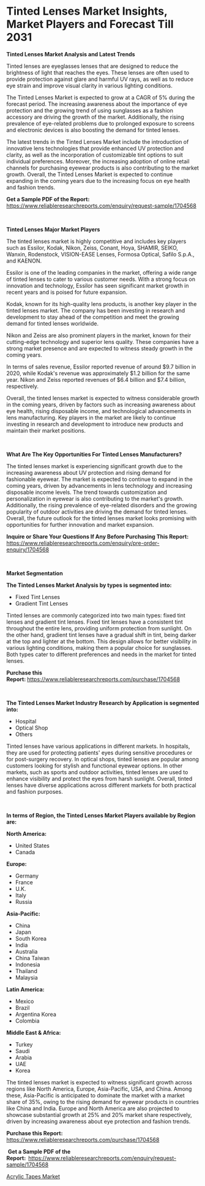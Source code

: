 <p><h1>Tinted Lenses Market Insights, Market Players and Forecast Till 2031</h1></p><p><strong>Tinted Lenses Market Analysis and Latest Trends</strong></p>
<p><p>Tinted lenses are eyeglasses lenses that are designed to reduce the brightness of light that reaches the eyes. These lenses are often used to provide protection against glare and harmful UV rays, as well as to reduce eye strain and improve visual clarity in various lighting conditions.</p><p>The Tinted Lenses Market is expected to grow at a CAGR of 5% during the forecast period. The increasing awareness about the importance of eye protection and the growing trend of using sunglasses as a fashion accessory are driving the growth of the market. Additionally, the rising prevalence of eye-related problems due to prolonged exposure to screens and electronic devices is also boosting the demand for tinted lenses.</p><p>The latest trends in the Tinted Lenses Market include the introduction of innovative lens technologies that provide enhanced UV protection and clarity, as well as the incorporation of customizable tint options to suit individual preferences. Moreover, the increasing adoption of online retail channels for purchasing eyewear products is also contributing to the market growth. Overall, the Tinted Lenses Market is expected to continue expanding in the coming years due to the increasing focus on eye health and fashion trends.</p></p>
<p><strong>Get a Sample PDF of the Report:&nbsp;</strong> <a href="https://www.reliableresearchreports.com/enquiry/request-sample/1704568">https://www.reliableresearchreports.com/enquiry/request-sample/1704568</a></p>
<p>&nbsp;</p>
<p><strong>Tinted Lenses Major Market Players</strong></p>
<p><p>The tinted lenses market is highly competitive and includes key players such as Essilor, Kodak, Nikon, Zeiss, Conant, Hoya, SHAMIR, SEIKO, Wanxin, Rodenstock, VISION-EASE Lenses, Formosa Optical, Safilo S.p.A., and KAENON. </p><p>Essilor is one of the leading companies in the market, offering a wide range of tinted lenses to cater to various customer needs. With a strong focus on innovation and technology, Essilor has seen significant market growth in recent years and is poised for future expansion.</p><p>Kodak, known for its high-quality lens products, is another key player in the tinted lenses market. The company has been investing in research and development to stay ahead of the competition and meet the growing demand for tinted lenses worldwide.</p><p>Nikon and Zeiss are also prominent players in the market, known for their cutting-edge technology and superior lens quality. These companies have a strong market presence and are expected to witness steady growth in the coming years.</p><p>In terms of sales revenue, Essilor reported revenue of around $9.7 billion in 2020, while Kodak's revenue was approximately $1.2 billion for the same year. Nikon and Zeiss reported revenues of $6.4 billion and $7.4 billion, respectively.</p><p>Overall, the tinted lenses market is expected to witness considerable growth in the coming years, driven by factors such as increasing awareness about eye health, rising disposable income, and technological advancements in lens manufacturing. Key players in the market are likely to continue investing in research and development to introduce new products and maintain their market positions.</p></p>
<p>&nbsp;</p>
<p><strong>What Are The Key Opportunities For Tinted Lenses Manufacturers?</strong></p>
<p><p>The tinted lenses market is experiencing significant growth due to the increasing awareness about UV protection and rising demand for fashionable eyewear. The market is expected to continue to expand in the coming years, driven by advancements in lens technology and increasing disposable income levels. The trend towards customization and personalization in eyewear is also contributing to the market's growth. Additionally, the rising prevalence of eye-related disorders and the growing popularity of outdoor activities are driving the demand for tinted lenses. Overall, the future outlook for the tinted lenses market looks promising with opportunities for further innovation and market expansion.</p></p>
<p><strong>Inquire or Share Your Questions If Any Before Purchasing This Report:</strong> <a href="https://www.reliableresearchreports.com/enquiry/pre-order-enquiry/1704568">https://www.reliableresearchreports.com/enquiry/pre-order-enquiry/1704568</a></p>
<p>&nbsp;</p>
<p><strong>Market Segmentation</strong></p>
<p><strong>The Tinted Lenses Market Analysis by types is segmented into:</strong></p>
<p><ul><li>Fixed Tint Lenses</li><li>Gradient Tint Lenses</li></ul></p>
<p><p>Tinted lenses are commonly categorized into two main types: fixed tint lenses and gradient tint lenses. Fixed tint lenses have a consistent tint throughout the entire lens, providing uniform protection from sunlight. On the other hand, gradient tint lenses have a gradual shift in tint, being darker at the top and lighter at the bottom. This design allows for better visibility in various lighting conditions, making them a popular choice for sunglasses. Both types cater to different preferences and needs in the market for tinted lenses.</p></p>
<p><strong>Purchase this Report:&nbsp;</strong><a href="https://www.reliableresearchreports.com/purchase/1704568">https://www.reliableresearchreports.com/purchase/1704568</a></p>
<p>&nbsp;</p>
<p><strong>The Tinted Lenses Market Industry Research by Application is segmented into:</strong></p>
<p><ul><li>Hospital</li><li>Optical Shop</li><li>Others</li></ul></p>
<p><p>Tinted lenses have various applications in different markets. In hospitals, they are used for protecting patients' eyes during sensitive procedures or for post-surgery recovery. In optical shops, tinted lenses are popular among customers looking for stylish and functional eyewear options. In other markets, such as sports and outdoor activities, tinted lenses are used to enhance visibility and protect the eyes from harsh sunlight. Overall, tinted lenses have diverse applications across different markets for both practical and fashion purposes.</p></p>
<p>&nbsp;</p>
<p><strong>In terms of Region, the Tinted Lenses Market Players available by Region are:</strong></p>
<p>
    <p> <strong> North America: </strong>
        <ul>
            <li>United States</li>
            <li>Canada</li>
        </ul>
        </p> 
    <p> <strong> Europe: </strong>
        <ul>
            <li>Germany</li>
            <li>France</li>
            <li>U.K.</li>
            <li>Italy</li>
            <li>Russia</li>
        </ul>
        </p> 
    <p> <strong> Asia-Pacific: </strong>
        <ul>
            <li>China</li>
            <li>Japan</li>
            <li>South Korea</li>
            <li>India</li>
            <li>Australia</li>
            <li>China Taiwan</li>
            <li>Indonesia</li>
            <li>Thailand</li>
            <li>Malaysia</li>
        </ul>
        </p> 
    <p> <strong> Latin America: </strong>
        <ul>
            <li>Mexico</li>
            <li>Brazil</li>
            <li>Argentina Korea</li>
            <li>Colombia</li>
        </ul>
        </p> 
    <p> <strong> Middle East & Africa: </strong>
        <ul>
            <li>Turkey</li>
            <li>Saudi</li>
            <li>Arabia</li>
            <li>UAE</li>
            <li>Korea</li>
        </ul>
    </p>
    </p>
<p><p>The tinted lenses market is expected to witness significant growth across regions like North America, Europe, Asia-Pacific, USA, and China. Among these, Asia-Pacific is anticipated to dominate the market with a market share of 35%, owing to the rising demand for eyewear products in countries like China and India. Europe and North America are also projected to showcase substantial growth at 25% and 20% market share respectively, driven by increasing awareness about eye protection and fashion trends.</p></p>
<p><strong>Purchase this Report: </strong><a href="https://www.reliableresearchreports.com/purchase/1704568">https://www.reliableresearchreports.com/purchase/1704568</a></p>
<p>&nbsp;<strong>Get a Sample PDF of the Report:&nbsp;&nbsp;</strong><a href="https://www.reliableresearchreports.com/enquiry/request-sample/1704568">https://www.reliableresearchreports.com/enquiry/request-sample/1704568</a></p>
<p><strong></strong></p>
<p><p><a href="https://github.com/Glendatilghmankmgz0rbhwpy/Market-Research-Report-List-1/blob/main/acrylic-tapes-market.md">Acrylic Tapes Market</a></p></p>